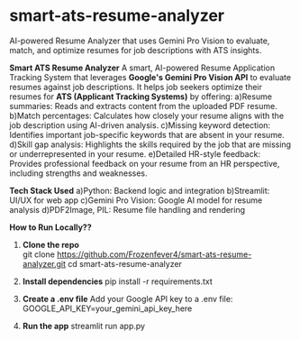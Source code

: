 # smart-ats-resume-analyzer
AI-powered Resume Analyzer that uses Gemini Pro Vision to evaluate, match, and optimize resumes for job descriptions with ATS insights.

**Smart ATS Resume Analyzer**
A smart, AI-powered Resume Application Tracking System that leverages **Google's Gemini Pro Vision API** to evaluate resumes against job descriptions. It helps job seekers optimize their resumes for **ATS (Applicant Tracking Systems)** by offering:
a)Resume summaries: Reads and extracts content from the uploaded PDF resume.
b)Match percentages: Calculates how closely your resume aligns with the job description using AI-driven analysis.
c)Missing keyword detection: Identifies important job-specific keywords that are absent in your resume.
d)Skill gap analysis: Highlights the skills required by the job that are missing or underrepresented in your resume.
e)Detailed HR-style feedback: Provides professional feedback on your resume from an HR perspective, including strengths and weaknesses.

**Tech Stack Used**
a)Python: Backend logic and integration
b)Streamlit: UI/UX for web app 
c)Gemini Pro Vision: Google AI model for resume analysis
d)PDF2Image, PIL: Resume file handling and rendering 

**How to Run Locally??**

1. **Clone the repo**  
git clone https://github.com/Frozenfever4/smart-ats-resume-analyzer.git
cd smart-ats-resume-analyzer

2. **Install dependencies**
pip install -r requirements.txt

3. **Create a .env file**
Add your Google API key to a .env file:
GOOGLE_API_KEY=your_gemini_api_key_here

4. **Run the app**
streamlit run app.py

